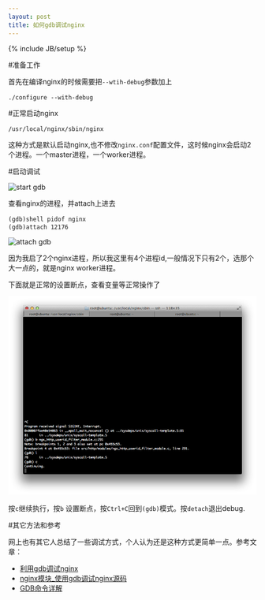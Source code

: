 ```yaml
---
layout: post
title: 如何gdb调试nginx
---
```

{% include JB/setup %}


#准备工作

首先在编译nginx的时候需要把`--wtih-debug`参数加上

    ./configure --with-debug

#正常启动nginx

    /usr/local/nginx/sbin/nginx

这种方式是默认启动nginx,也不修改`nginx.conf`配置文件，这时候nginx会启动2个进程。一个master进程，一个worker进程。

#启动调试

![start gdb](http://baoming.b0.upaiyun.com/assets/post/201406/gdb-1.png)


查看nginx的进程，并attach上进去

    (gdb)shell pidof nginx
    (gdb)attach 12176

![attach gdb](http://baoming.b0.upaiyun.com/assets/post/201406/gdb-2.png)   

因为我启了2个nginx进程，所以我这里有4个进程id,一般情况下只有2个，选那个大一点的，就是nginx worker进程。

下面就是正常的设置断点，查看变量等正常操作了

![breakpoint gdb](/assets/post/201406/gdb-3.png)   

按`c`继续执行，按`b` 设置断点，按`Ctrl+C`回到`(gdb)`模式。按`detach`退出debug.

#其它方法和参考

网上也有其它人总结了一些调试方式，个人认为还是这种方式更简单一点。参考文章：

- [利用gdb调试nginx](http://lenky.info/archives/2011/09/58)
- [nginx模块_使用gdb调试nginx源码](http://www.cnblogs.com/yjf512/archive/2012/05/10/2494635.html)
- [GDB命令详解](http://www.cnblogs.com/evasnowind/archive/2010/11/07/1871324.html)